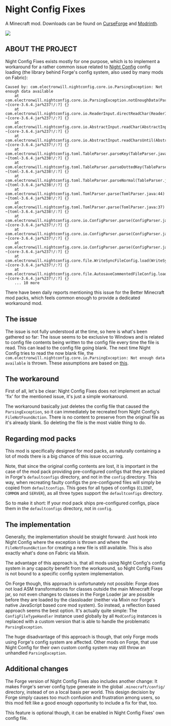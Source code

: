 # Night Config Fixes

A Minecraft mod. Downloads can be found on [CurseForge](https://www.curseforge.com/members/fuzs_/projects) and [Modrinth](https://modrinth.com/user/Fuzs).

![](https://raw.githubusercontent.com/Fuzss/modresources/main/pages/data/nightconfigfixes/banner.png)

## ABOUT THE PROJECT
Night Config Fixes exists mostly for one purpose, which is to implement a workaround for a rather common issue related to [Night Config](https://github.com/TheElectronWill/night-config) config loading (the library behind Forge's config system, also used by many mods on Fabric): 

```
Caused by: com.electronwill.nightconfig.core.io.ParsingException: Not enough data available
	at com.electronwill.nightconfig.core.io.ParsingException.notEnoughData(ParsingException.java:22) ~[core-3.6.4.jar%237!/:?] {}
	at com.electronwill.nightconfig.core.io.ReaderInput.directReadChar(ReaderInput.java:36) ~[core-3.6.4.jar%237!/:?] {}
	at com.electronwill.nightconfig.core.io.AbstractInput.readChar(AbstractInput.java:49) ~[core-3.6.4.jar%237!/:?] {}
	at com.electronwill.nightconfig.core.io.AbstractInput.readCharsUntil(AbstractInput.java:123) ~[core-3.6.4.jar%237!/:?] {}
	at com.electronwill.nightconfig.toml.TableParser.parseKey(TableParser.java:166) ~[toml-3.6.4.jar%238!/:?] {}
	at com.electronwill.nightconfig.toml.TableParser.parseDottedKey(TableParser.java:145) ~[toml-3.6.4.jar%238!/:?] {}
	at com.electronwill.nightconfig.toml.TableParser.parseNormal(TableParser.java:55) ~[toml-3.6.4.jar%238!/:?] {}
	at com.electronwill.nightconfig.toml.TomlParser.parse(TomlParser.java:44) ~[toml-3.6.4.jar%238!/:?] {}
	at com.electronwill.nightconfig.toml.TomlParser.parse(TomlParser.java:37) ~[toml-3.6.4.jar%238!/:?] {}
	at com.electronwill.nightconfig.core.io.ConfigParser.parse(ConfigParser.java:113) ~[core-3.6.4.jar%237!/:?] {}
	at com.electronwill.nightconfig.core.io.ConfigParser.parse(ConfigParser.java:219) ~[core-3.6.4.jar%237!/:?] {}
	at com.electronwill.nightconfig.core.io.ConfigParser.parse(ConfigParser.java:202) ~[core-3.6.4.jar%237!/:?] {}
	at com.electronwill.nightconfig.core.file.WriteSyncFileConfig.load(WriteSyncFileConfig.java:73) ~[core-3.6.4.jar%237!/:?] {}
	at com.electronwill.nightconfig.core.file.AutosaveCommentedFileConfig.load(AutosaveCommentedFileConfig.java:85) ~[core-3.6.4.jar%237!/:?] {}
	... 10 more
```

There have been daily reports mentioning this issue for the Better Minecraft mod packs, which feels common enough to provide a dedicated workaround mod.

## The issue
The issue is not fully understood at the time, so here is what's been gathered so far:
The issue seems to be exclusive to Windows and is related to config file contents being written to the config file every time the file is read. This can lead to the config file going blank. The next time Night Config tries to read the now blank file, the `com.electronwill.nightconfig.core.io.ParsingException: Not enough data available` is thrown. These assumptions are based on [this](https://github.com/MinecraftForge/MinecraftForge/issues/9122).

## The workaround
First of all, let's be clear: Night Config Fixes does not implement an actual 'fix' for the mentioned issue, it's just a simple workaround.

The workaround basically just deletes the config file that caused the `ParsingException`, so it can immediately be recreated from Night Config's `FileNotFoundAction`. There is no content to preserve from the original file as it's already blank. So deleting the file is the most viable thing to do.

## Regarding mod packs
This mod is specifically designed for mod packs, as naturally containing a lot of mods there is a big chance of this issue occurring.

Note, that since the original config contents are lost, it is important in the case of the mod pack providing pre-configured configs that they are placed in Forge's `defaultconfigs` directory, and not in the `config` directory. This way, when recreating faulty configs the pre-configured files will simply be copied from `defaultconfigs`. This goes for all types of configs (`CLIENT`, `COMMON` and `SERVER`), as all three types support the `defaultconfigs` directory.

So to make it short: If your mod pack ships pre-configured configs, place them in the `defaultconfigs` directory, not in `config`.

## The implementation
Generally, the implementation should be straight forward: Just hook into Night Config where the exception is thrown and where the `FileNotFoundAction` for creating a new file is still available. This is also exactly what's done on Fabric via Mixin.

The advantage of this approach is, that all mods using Night Config's config system in any capacity benefit from the workaround, so Night Config Fixes is not bound to a specific config system implementation.

On Forge though, this approach is unfortunately not possible: Forge does not load ASM transformations for classes outside the main Minecraft Forge jar, so not even changes to classes in the Forge Loader jar are possible before they are loaded by the classloader (neither via Mixin nor Forge's native JavaScript based core mod system).
So instead, a reflection based approach seems the best option. It's actually quite simple: The `ConfigFileTypeHandler` instance used globally by all `ModConfig` instances is replaced with a custom version that is able to handle the problematic `ParsingException`.

The huge disadvantage of this approach is though, that only Forge mods using Forge's config system are affected. Other mods on Forge, that use Night Config for their own custom config system may still throw an unhandled `ParsingException`.

## Additional changes
The Forge version of Night Config Fixes also includes another change: It makes Forge's server config type generate in the global `.minecraft/config/` directory, instead of on a local basis per world. This design decision by Forge simply causes too much confusion and frustration among users, so this mod felt like a good enough opportunity to include a fix for that, too.

This feature is optional though, it can be enabled in Night Config Fixes' own config file.
